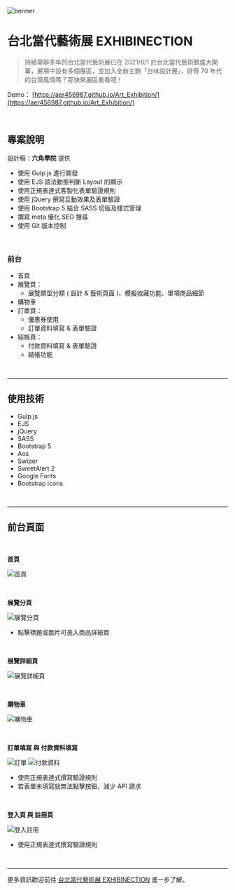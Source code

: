 ![benner](https://user-images.githubusercontent.com/61577551/134446459-60d25e41-14dc-4477-bf44-8d6900656f18.jpg)

# **台北當代藝術展 EXHIBINECTION**
> 持續舉辦多年的台北當代藝術展已在 2021/6/1 於台北當代藝術館盛大開幕，展場中設有多個展區，並加入全新主題「台味設計展」，好奇 70 年代的台灣風情嗎？那快來展區看看吧！



Demo： [https://aer456987.github.io/Art_Exhibition/](https://aer456987.github.io/Art_Exhibition/)

<br>

## **專案說明**
設計稿：**六角學院** 提供

* 使用 Gulp.js 進行開發
* 使用 EJS 語法動態判斷 Layout 的顯示
* 使用正規表達式客製化表單驗證規則
* 使用 jQuery 撰寫互動效果及表單驗證
* 使用 Bootstrap 5 結合 SASS 切版及樣式管理
* 撰寫 meta 優化 SEO 搜尋
* 使用 Git 版本控制

<br>

### **前台**
* 首頁
* 展覽頁：
  * 展覽類型分類 ( 設計 & 藝術頁面 )、模擬收藏功能、單項商品細節
* 購物車
* 訂單頁：
  * 優惠券使用
  * 訂單資料填寫 & 表單驗證
* 結帳頁：
  * 付款資料填寫 & 表單驗證
  * 結帳功能

<br><hr>

## **使用技術**
* Gulp.js
* EJS
* jQuery
* SASS
* Bootstrap 5
* Aos
* Swiper
* SweetAlert 2
* Google Fonts
* Bootstrap icons

<br><hr>

## **前台頁面**
<br>

**首頁**

![首頁](https://user-images.githubusercontent.com/61577551/134449708-2aa1cb75-acc4-4122-907c-d2d2b4fdfd19.jpg)

<br>

**展覽分頁**

![展覽分頁](https://user-images.githubusercontent.com/61577551/134450711-a35d0e5e-f348-4c9e-825f-c842d2254bbe.jpg)
* 點擊標題或圖片可進入商品詳細頁

<br>

**展覽詳細頁**

![展覽詳細頁](https://user-images.githubusercontent.com/61577551/134450303-f400ec53-94b1-456e-8cbe-9b92f0c78add.jpg)

<br>

**購物車**

![購物車](https://user-images.githubusercontent.com/61577551/134515114-6c0fa19e-c4d3-43e0-9f56-a7c65df674cb.jpg)

<br>

**訂單填寫 與 付款資料填寫**

![訂單](https://user-images.githubusercontent.com/61577551/134516634-ce061bf1-8071-4966-adee-fe21d0cae730.jpg)
![付款資料](https://user-images.githubusercontent.com/61577551/134526246-4aef4de0-983b-40af-b6d7-1c8779f28263.jpg)

* 使用正規表達式撰寫驗證規則
* 若表單未填寫就無法點擊按鈕，減少 API 請求

<br>

**登入頁 與 註冊頁**

![登入註冊](https://user-images.githubusercontent.com/61577551/134527916-60b7492b-823c-4756-923a-2753612cf2ec.jpg)

* 使用正規表達式撰寫驗證規則

<br><hr>

更多資訊歡迎前往 [台北當代藝術展 EXHIBINECTION](https://aer456987.github.io/Art_Exhibition/index.html) 進一步了解。
